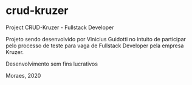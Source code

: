 # crud-kruzer
Project CRUD-Kruzer - Fullstack Developer

 Projeto sendo desenvolvido por Vinicius Guidotti no intuito de participar pelo processo de teste para vaga de Fullstack Developer pela empresa Kruzer.

 Desenvolvimento sem fins lucrativos

 Moraes, 2020